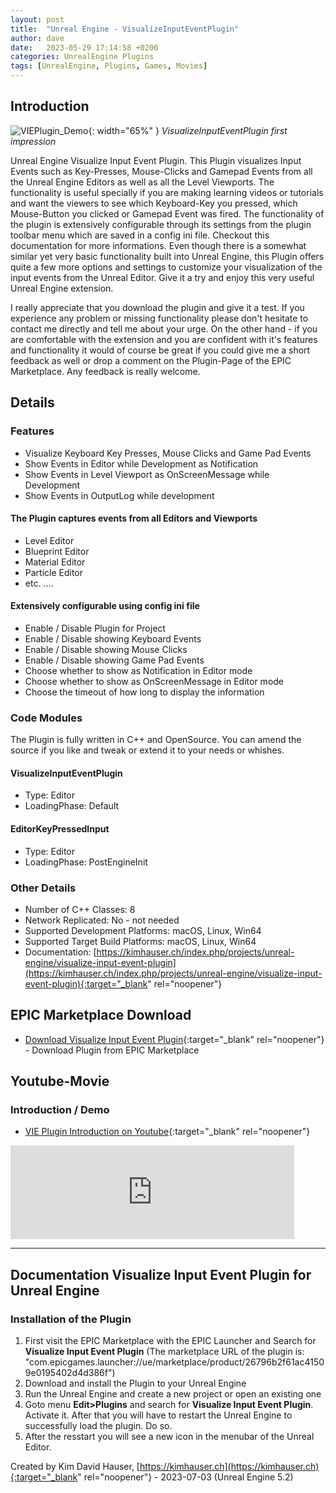 ```yaml
---
layout: post
title:  "Unreal Engine - VisualizeInputEventPlugin"
author: dave
date:   2023-05-29 17:14:58 +0200
categories: UnrealEngine Plugins
tags: [UnrealEngine, Plugins, Games, Movies]
---
```


## Introduction
![VIEPlugin\_Demo](../../assets/img/projects/uevisualizeinputeventplugin/UE_VIE_Plugin-Screen-Featured-1920x1080-2023-06-27.png){: width="65%" }
_VisualizeInputEventPlugin first impression_

Unreal Engine Visualize Input Event Plugin. This Plugin visualizes Input Events such as Key-Presses, Mouse-Clicks and Gamepad Events from all the Unreal Engine Editors as well as all the Level Viewports. The functionality is useful specially if you are making learning videos or tutorials and want the viewers to see which Keyboard-Key you pressed, which Mouse-Button you clicked or Gamepad Event was fired. The functionality of the plugin is extensively configurable through its settings from the plugin toolbar menu which are saved in a config ini file. Checkout this documentation for more informations. Even though there is a somewhat similar yet very basic functionality built into Unreal Engine, this Plugin offers quite a few more options and settings to customize your visualization of the input events from the Unreal Editor. Give it a try and enjoy this very useful Unreal Engine extension.

I really appreciate that you download the plugin and give it a test. If you experience any problem or missing functionality please don't hesitate to contact me directly and tell me about your urge. On the other hand - if you are comfortable with the extension and you are confident with it's features and functionality it would of course be great if you could give me a short feedback as well or drop a comment on the Plugin-Page of the EPIC Marketplace. Any feedback is really welcome.

## Details

### Features
- Visualize Keyboard Key Presses, Mouse Clicks and Game Pad Events
- Show Events in Editor while Development as Notification
- Show Events in Level Viewport as OnScreenMessage while Development
- Show Events in OutputLog while development

#### The Plugin captures events from all Editors and Viewports
- Level Editor
- Blueprint Editor
- Material Editor
- Particle Editor
- etc. ....

#### Extensively configurable using config ini file
- Enable / Disable Plugin for Project
- Enable / Disable showing Keyboard Events
- Enable / Disable showing Mouse Clicks
- Enable / Disable showing Game Pad Events
- Choose whether to show as Notification in Editor mode
- Choose whether to show as OnScreenMessage in Editor mode
- Choose the timeout of how long to display the information

### Code Modules
The Plugin is fully written in C++ and OpenSource. You can amend the source if you like and tweak or extend it to your needs or whishes.

#### VisualizeInputEventPlugin
- Type: Editor
- LoadingPhase: Default

#### EditorKeyPressedInput
- Type: Editor
- LoadingPhase: PostEngineInit

### Other Details
- Number of C++ Classes: 8
- Network Replicated: No - not needed
- Supported Development Platforms: macOS, Linux, Win64
- Supported Target Build Platforms: macOS, Linux, Win64
- Documentation: [https://kimhauser.ch/index.php/projects/unreal-engine/visualize-input-event-plugin](https://kimhauser.ch/index.php/projects/unreal-engine/visualize-input-event-plugin){:target="_blank" rel="noopener"}


## EPIC Marketplace Download
- [Download Visualize Input Event Plugin](https://www.unrealengine.com/marketplace/en-US/product/26796b2f61ac41509e0195402d4d386f){:target="_blank" rel="noopener"} - Download Plugin from EPIC Marketplace


## Youtube-Movie
### Introduction / Demo
- [VIE Plugin Introduction on Youtube](https://youtu.be/eqyuU1cIx8I){:target="_blank" rel="noopener"}

<div class="container-responsive-iframe">
  <iframe class="responsive-iframe" src="https://www.youtube.com/embed/eqyuU1cIx8I" title="YouTube video player" width="90%" frameborder="0" allow="accelerometer; autoplay; clipboard-write; encrypted-media; gyroscope; picture-in-picture" allowfullscreen></iframe>
</div>

---

## Documentation Visualize Input Event Plugin for Unreal Engine 
### Installation of the Plugin
1. First visit the EPIC Marketplace with the EPIC Launcher and Search for **Visualize Input Event Plugin** (The marketplace URL of the plugin is: "com.epicgames.launcher://ue/marketplace/product/26796b2f61ac41509e0195402d4d386f")
2. Download and install the Plugin to your Unreal Engine
3. Run the Unreal Engine and create a new project or open an existing one
4. Goto menu **Edit>Plugins** and search for **Visualize Input Event Plugin**. Activate it. After that you will have to restart the Unreal Engine to successfully load the plugin. Do so.
5. After the resstart you will see a new icon in the menubar of the Unreal Editor.


Created by Kim David Hauser, [https://kimhauser.ch](https://kimhauser.ch){:target="_blank" rel="noopener"} - 2023-07-03 (Unreal Engine 5.2)